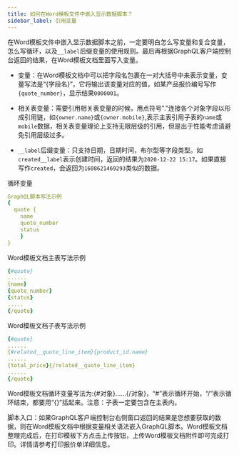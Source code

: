 ```yaml
---
title: 如何在Word模板文件中嵌入显示数据脚本？
sidebar_label: 引用变量
---
```


在Word模板文件中嵌入显示数据脚本之前，一定要明白怎么写变量和复合变量，怎么写循环，以及`__label`后缀变量的使用规则。最后再根据GraphQL客户端控制台返回的结果，在Word模板文档里面写入变量。

- 变量：在Word模板文档中可以把字段名包裹在一对大括号中来表示变量，变量写法是“{字段名}”，它将输出该变量对应的值，如某产品报价编号写作`{quote_number}`，显示结果`0000001`。

- 相关表变量：需要引用相关表变量的时候，用点符号"."连接各个对象字段以形成引用链，如`{owner.name}`或`{owner.mobile}`,表示主表引用子表的`name`或`mobile`数据，相关表变量理论上支持无限层级的引用，但是出于性能考虑请避免引用层级过多。

- `__label`后缀变量：只支持日期，日期时间，布尔型等字段类型。如`created__label`表示创建时间，返回的结果为`2020-12-22 15:17`。如果直接写作`created`，会返回为`1608621469293`类似的数据。

循环变量

```yml
GraphQL脚本写法示例                                    
{                                                                      {#quote}  
  quote {                                                           
    name                                                              
    quote_number                                                 
    status                                                            
    }                                                                    .          
}                                                                       
```

Word模板文档主表写法示例

```yml
{#quote}
......
{name}
{quote_number}
{status}
.....
{/quote}
```

Word模板文档子表写法示例

```yml
{#quote}
......
{#related__quote_line_item}{product_id.name}
......
{total_price}{/related__quote_line_item}  
......
{/quote}             
```

Word模板文档循环变量写法为:{#对象}......{/对象}，“#”表示循环开始，“/”表示循环结束，都要用“{}”括起来。注意：子表一定要包含在主表内。

脚本入口：如果GraphQL客户端控制台右侧窗口返回的结果是您想要获取的数据，则在Word模板文档中根据变量相关语法嵌入GraphQL脚本。Word模板文档整理完成后，在打印模板下方点击上传按钮，上传Word模板文档附件即可完成打印。详情请参考打印报价单详细信息。
